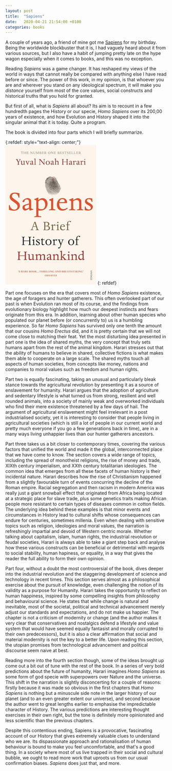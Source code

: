 ```yaml
---
layout: post
title:  "Sapiens"
date:   2020-04-21 21:54:00 +0100
categories: books
---
```


A couple of years ago, a friend of mine got me [Sapiens](https://www.ynharari.com/book/sapiens/) for my birthday. Being the worldwide blockbuster that it is, I had vaguely heard about it from various sources, but I also have a habit of jumping pretty late on the hype wagon especially when it comes to books, and this was no exception.

Reading *Sapiens* was a game changer. It has reshaped my views of the world in ways that cannot really be compared with anything else I have read before or since. The power of this work, in my opinion, is that whoever you are and wherever you stand on any ideological spectrum, it will make you *distance* yourself from most of the core values, social constructs and historical truths that you hold for granted.

But first of all, what is *Sapiens* all about? Its aim is to recount in a few hundredth pages the History or our specie, *Homo Sapiens* over its 200,00 years of existence, and how Evolution and History shaped it into the singular animal that it is today. Quite a program.

The book is divided into four parts which I will briefly summarize.


{:refdef: style="text-align: center;"}
![Sapiens](/img/sapiens-cover.jpg)
{: refdef}


Part one focuses on the era that covers most of *Homo Sapiens* existence, the age of foragers and hunter gatherers. This often overlooked part of our past is when Evolution ran most of its course, and the findings from evolutionary biology highlight how much our deepest instincts and fears originate from this era. In addition, learning about other human species who populated our planet before (or concurrently to) us is a humbling experience. So far *Homo Sapiens* has survived only one tenth the amount that our cousins *Homo Erectus* did, and it is pretty certain that we will not come close to matching their feat. Yet the most disturbing idea presented in part one is the idea of shared myths, the very concept that truly sets humans apart from the rest of the animal kingdom. Harari stresses out that the ability of humans to believe in shared, collective fictions is what makes them able to cooperate on a large scale. The shared myths touch all aspects of human societies, from concepts like money, nations and companies to moral values such as freedom and human rights.

Part two is equally fascinating, taking an unusual and particularly bleak stance towards the agricultural revolution by presenting it as a source of enslavement for humanity. Harari argues that the adoption of agriculture and sedentary lifestyle is what turned us from strong, resilient and well rounded animals, into a society of mainly weak and overworked individuals who find their mere existence threatened by a few days of hail. The argument of agricultural enslavement might feel irrelevant in a post industrialised society, yet it is interesting to consider that people living in agricultural societies (which is still a lot of people in our current world and pretty much everyone if you go a few generations back in time), are in a many ways living unhappier lives than our hunter gatherers ancestors. 

Part three takes us a bit closer to contemporary times, covering the various factors that unified the world and made it the global, interconnected place that we have come to know. The section covers a wide range of topics, including the spread of monotheist religions, the rise of money and trade, XIXth century imperialism, and XXth century totalitarian ideologies. The common idea that emerges from all these facets of human history is their incidental nature. Harari describes how the rise of Christianism happened from a slightly favourable turn of events concurring the decline of the Roman empire. Racial segregation and then racism in modern America was really just a giant snowball effect that originated from Africa being located at a strategic place for slave trade, plus some genetics traits making African people more resistant to certain types of diseases common in cotton fields. The underlying idea behind these examples is that minor events and circumstances in History lead to cultural shifts whose consequences can endure for centuries, sometimes millenia. Even when dealing with sensitive topics such as religion, ideologies and moral values, the narration is refreshingly impartial and devoid of Western centric morale. Whether talking about capitalism, islam, human rights, the industrial revolution or feudal societies, Harari is always able to take a giant step back and analyse how these various constructs can be beneficial or detrimental with regards to social stability, human hapiness, or equality, in a way that gives the reader the full ability to form their own opinion.    

Part four, without a doubt the most controversial of the book, dives deeper into the industrial revolution and the staggering development of science and technology in recent times. This section serves almost as a philosophical exercise about the pursuit of knowledge, even challenging the notion of its validity as a purpose for Humanity. Harari takes the opportunity to reflect on human happiness, inspired by some compelling insights from philosophy and behavioural science. He states that while change is natural and inevitable, most of the societal, political and technical advancement merely adjust our standards and expectations, and do not make us happier. The chapter is not a criticism of modernity or change (and the author makes it very clear that conservatives and nostalgics defend a lifestyle and value system that would have seemed equally fantasist and morally corrupted to their own predecessors), but it is also a clear affirmation that social and material modernity is not the key to a better life. Upon reading this section, the utopian promises from technological advancement and political discourse seem naive at best.

Reading more into the fourth section though, some of the ideas brought up come out a bit out of tune with the rest of the book. In a series of very bold predictions about the future of humanity, Harari imagines *Homo Sapiens* as some form of god specie with superpowers over Nature and the universe. This shift in the narration is slightly disconcerting for a couple of reasons: firstly because it was made so obvious in the first chapters that *Homo Sapiens* is nothing but a minuscule side note in the larger history of our planet (and to an even greater extent our universe), and second because the author went to great lengths earlier to emphasise the impredictable character of History. The various predictions are interesting thought exercises in their own right, but the tone is definitely more opinionated and less scientific than the previous chapters. 

Despite this contentious ending, Sapiens is a provocative, fascinating account of our History that gives extremely valuable clues to understand who we are. Its dispassionate approach and rationalisation of human behaviour is bound to make you feel uncomfortable, and that's a good thing. In a society where most of us live trapped in their social and cultural bubble, we ought to read more work that uproots us from our usual confirmation biases. *Sapiens* does just that, and more.

